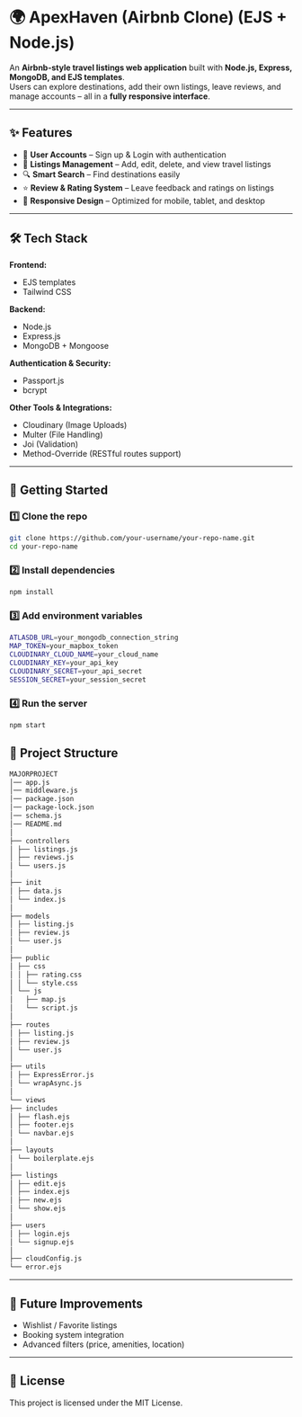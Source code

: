 # 🌍 ApexHaven (Airbnb Clone) (EJS + Node.js)

An **Airbnb-style travel listings web application** built with **Node.js, Express, MongoDB, and EJS templates**.  
Users can explore destinations, add their own listings, leave reviews, and manage accounts – all in a **fully responsive interface**.  

---

## ✨ Features

- 👤 **User Accounts** – Sign up & Login with authentication  
- 🏡 **Listings Management** – Add, edit, delete, and view travel listings  
- 🔍 **Smart Search** – Find destinations easily  
- ⭐ **Review & Rating System** – Leave feedback and ratings on listings  
- 📱 **Responsive Design** – Optimized for mobile, tablet, and desktop  

---

## 🛠️ Tech Stack

**Frontend:**  
- EJS templates  
- Tailwind CSS  

**Backend:**  
- Node.js  
- Express.js  
- MongoDB + Mongoose  

**Authentication & Security:**  
- Passport.js  
- bcrypt  

**Other Tools & Integrations:**  
- Cloudinary (Image Uploads)  
- Multer (File Handling)  
- Joi (Validation)  
- Method-Override (RESTful routes support)   

---

## 🚀 Getting Started  

### 1️⃣ Clone the repo  
```bash
git clone https://github.com/your-username/your-repo-name.git
cd your-repo-name
```
### 2️⃣ Install dependencies
```bash
npm install
```
### 3️⃣ Add environment variables
```bash
ATLASDB_URL=your_mongodb_connection_string
MAP_TOKEN=your_mapbox_token
CLOUDINARY_CLOUD_NAME=your_cloud_name
CLOUDINARY_KEY=your_api_key
CLOUDINARY_SECRET=your_api_secret
SESSION_SECRET=your_session_secret
```
### 4️⃣ Run the server
```bash
npm start
```
## 📂 Project Structure 
```bash
MAJORPROJECT
│── app.js
│── middleware.js
│── package.json
│── package-lock.json
│── schema.js
│── README.md
│
├── controllers
│ ├── listings.js
│ ├── reviews.js
│ └── users.js
│
├── init
│ ├── data.js
│ └── index.js
│
├── models
│ ├── listing.js
│ ├── review.js
│ └── user.js
│
├── public
│ ├── css
│ │ ├── rating.css
│ │ └── style.css
│ └── js
│   ├── map.js
│   └── script.js
│
├── routes
│ ├── listing.js
│ ├── review.js
│ └── user.js
│
├── utils
│ ├── ExpressError.js
│ └── wrapAsync.js
│
└── views
├── includes
│ ├── flash.ejs
│ ├── footer.ejs
│ └── navbar.ejs
│
├── layouts
│ └── boilerplate.ejs
│
├── listings
│ ├── edit.ejs
│ ├── index.ejs
│ ├── new.ejs
│ └── show.ejs
│
├── users
│ ├── login.ejs
│ └── signup.ejs
│
├── cloudConfig.js
└── error.ejs
```

---

## 📌 Future Improvements
- Wishlist / Favorite listings
- Booking system integration
- Advanced filters (price, amenities, location)

---

## 📜 License
This project is licensed under the MIT License.

